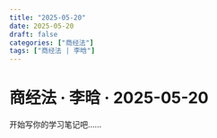 ```yaml
---
title: "2025-05-20"
date: 2025-05-20
draft: false
categories: ["商经法"]
tags: ["商经法 | 李晗"]
---
```


# 商经法 · 李晗 · 2025-05-20

开始写你的学习笔记吧……
